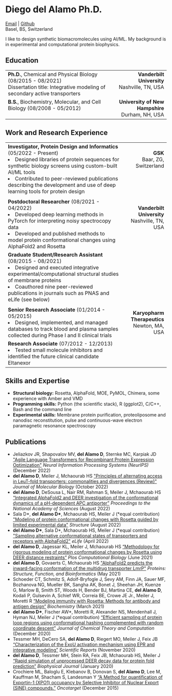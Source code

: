 # Diego del Alamo Ph.D.
[Email](diego.delalamo@gmail.com) | [Github](www.github.com/delalamo)  
Basel, BS, Switzerland

I like to design synthetic biomacromolecules using AI/ML. My background is in experimental and computational protein biophysics.

## **Education**
| | |
| :---| ---:|
|**Ph.D.**, Chemical and Physical Biology (08/2015 - 08/2021)<br>Dissertation title: Integrative modeling of secondary active transporters<br> |**Vanderbilt University**<br>Nashville, TN, USA<br><br>|
|**B.S.**, Biochemistry, Molecular, and Cell Biology (08/2008 - 05/2012)<br><br>| **University of New Hampshire**<br>Durham, NH, USA|

## **Work and Research Experience**
| | |
| :---| ---:|
|**Investigator, Protein Design and Informatics** (05/2022 - Present)<br><li> Designed libraries of protein sequences for synthetic biology screens using custom-built AI/ML tools<br></li><li> Contributed to peer-reviewed publications describing the development and use of deep learning tools for protein design</li> | **GSK**<br>Baar, ZG, Switzerland<br><br><br><br>|
|||
|**Postdoctoral Researcher** (08/2021 - 04/2022)<br><li>Developed deep learning methods in PyTorch for interpreting noisy spectrocopy data </li><li>Developed and published methods to model protein conformational changes using AlphaFold2 and Rosetta</li>|**Vanderbilt University**<br>Nashville, TN, USA<br><br><br>|
|**Graduate Student/Research Assistant** (08/2015 - 08/2021)<br><li>Designed and executed integrative experimental/computational structural studies of membrane proteins</li><li>Coauthored nine peer-reviewed publications in journals such as PNAS and eLife (see below)</li>||
|||
|**Senior Research Associate** (01/2014 - 05/2015)<br><li>Designed, implemented, and managed databases to track blood and plasma samples collected during Phase I and II clinical trials</li>|**Karyopharm Therapeutics**<br>Newton, MA, USA<br>|
|**Research Associate** (07/2012 - 12/2013)<br><li>Tested small molecule inhibitors and identified the future clinical candidate Eltanexor</li>||

## **Skills and Expertise**

* **Structural biology:** Rosetta, AlphaFold, MOE, PyMOL, Chimera, some experience with Amber and VMD
* **Programming skills:** Python (the scientific stack), R (ggplot2), C/C++, Bash and the command line
* **Experimental skills:** Membrane protein purification, proteoliposome and nanodisc reconstitution, pulse and continuous-wave electron paramagnetic resonance spectroscopy

## **Publications**

* Jeliazkov JR, Shapovalov MV, **del Alamo D**, Sternke MC, Karpiak JD ["Agile Language Transformers for Recombinant Protein Expression Optimization"](https://www.mlsb.io/papers_2022/Agile_Language_Transformers_for_Recombinant_Protein_Expression_Optimization.pdf) *Neural Information Processing Systems (NeurIPS)* (December 2022)
* **del Alamo D**, Meiler J, Mchaourab HS ["Principles of alternating access in LeuT-fold transporters: commonalities and divergences (Review)"](https://doi.org/10.1016/j.jmb.2022.167746) *Journal of Molecular Biology* (October 2022)
* **del Alamo D**, DeSousa L, Nair RM, Rahman S, Meiler J, Mchaourab HS [“Integrated AlphaFold2 and DEER investigation of the conformational dynamics of a pH-dependent APC antiporter”](https://doi.org/10.1073/pnas.2206129119) *Proceedings to the National Academy of Sciences* (August 2022)
* Sala D\*, **del Alamo D\***, Mchaourab HS, Meiler J (\*equal contribution) ["Modeling of protein conformational changes with Rosetta guided by limited experimental data"](https://doi.org/10.1016/j.str.2022.04.013) *Structure* (August 2022)
* **del Alamo D\***, Sala D\*, Mchaourab HS, Meiler J (\*equal contribution) ["Sampling alternative conformational states of transporters and receptors with AlphaFold2"](https://doi.org/10.7554/eLife.75751) *eLife* (April 2022)
* **del Alamo D**, Jagessar KL, Meiler J, Mchaourab HS [“Methodology for rigorous modeling of protein conformational changes by Rosetta using DEER distance restraints”](https://doi.org/10.1371/journal.pcbi.1009107) *Plos Computational Biology* (June 2021)
* **del Alamo D**, Govaerts C, Mchaourab HS ["AlphaFold2 predicts the inward-facing conformation of the multidrug transporter LmrP"](https://doi.org/10.1002/prot.26138) *Proteins: Structure, Function, and Bioinformatics* (May 2021)
* Schoeder CT, Schmitz S, Adolf-Bryfogle J, Sevy AM, Finn JA, Sauer MF, Bozhanova NG, Mueller BK, Sangha AK, Bonet J, Sheehan JH, Kuenze G, Marlow B, Smith ST, Woods H, Bender BJ, Martina CE, **del Alamo D**, Kodali P, Gulsevin A, Schief WR, Correia BE, Crowe JE Jr., Meiler J, Moretti R [“Modeling immunity with Rosetta: Methods for antibody and antigen design”](https://doi.org/10.1021/acs.biochem.0c00912) *Biochemistry* (March 2021) 
* **del Alamo D\***, Fischer AW\*, Moretti R, Alexander NS, Mendenhall J, Hyman NJ, Meiler J (\*equal contribution) [“Efficient sampling of protein loop regions using conformational hashing complemented with random coordinate descent”](https://doi.org/10.1021/acs.jctc.0c00836) *Journal of Chemical Theory and Computation* (December 2020)
* Tessmer MH, DeCero SA, **del Alamo D**, Riegert MO, Meiler J, Feix JB [“Characterization of the ExoU activation mechanism using EPR and integrative modeling”](https://doi.org/10.1038/s41598-020-76023-3) *Scientific Reports* (November 2020)
* **del Alamo D**, Tessmer MH, Stein RA, Feix JB, Mchaourab HS, Meiler J [“Rapid simulation of unprocessed DEER decay data for protein fold prediction”](https://doi.org/10.1016/j.bpj.2019.12.011) *Biophysical Journal* (January 2020) 
* Crochiere ML, Baloglu E, Klebanov B, Donovan S, **del Alamo D**, Lee M, Kauffman M, Shacham S, Landesman Y [“A Method for quantification of Exportin-1 (XPO1) occupancy by Selective Inhibitor of Nuclear Export (SINE) compounds.”](https://www.oncotarget.com/article/6495/text/) *Oncotarget* (December 2015)